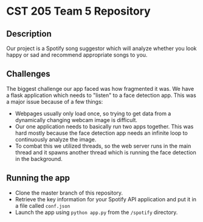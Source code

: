 # CST 205 Team 5 Repository
## Description
Our project is a Spotify song suggestor which will analyze whether you look happy or sad and recommend appropriate songs to you. 
## Challenges
The biggest challenge our app faced was how fragmented it was. We have a flask application which needs to "listen" to a face detection app. 
This was a major issue because of a few things:
- Webpages usually only load once, so trying to get data from a dynamically changing webcam image is difficult.
- Our one application needs to basically run two apps together. This was hard mostly because the face detection app needs an infinite loop to continuously analyze the image. 
- To combat this we utilized threads, so the web server runs in the main thread and it spawns another thread which is running the face detection in the background. 
## Running the app
- Clone the master branch of this repository.
- Retrieve the key information for your Spotify API application and put it in a file called `conf.json`
- Launch the app using `python app.py` from the `/spotify` directory.

